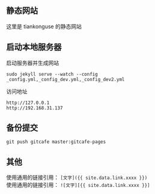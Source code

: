 
## 静态网站

这里是 tiankonguse 的静态网站

## 启动本地服务器

启动服务器并生成网站

```
sudo jekyll serve --watch --config _config.yml,_config_dev.yml,_config_dev2.yml
```

访问地址

```
http://127.0.0.1
http://192.168.31.137
```

## 备份提交

```
git push gitcafe master:gitcafe-pages
```


## 其他

使用通用的链接引用： `[文字]({{ site.data.link.xxxx }})`  
使用通用的链接引用： `![文字][{{ site.data.link.xxxx }}]`  



